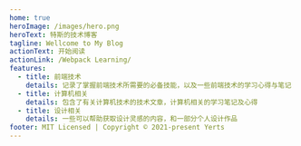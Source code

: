```yaml
---
home: true
heroImage: /images/hero.png
heroText: 特斯的技术博客
tagline: Wellcome to My Blog
actionText: 开始阅读
actionLink: /Webpack Learning/
features:
  - title: 前端技术
    details: 记录了掌握前端技术所需要的必备技能，以及一些前端技术的学习心得与笔记
  - title: 计算机相关
    details: 包含了有关计算机技术的技术文章，计算机相关的学习笔记及心得
  - title: 设计相关
    details: 一些可以帮助获取设计灵感的内容，和一部分个人设计作品
footer: MIT Licensed | Copyright © 2021-present Yerts
---
```

